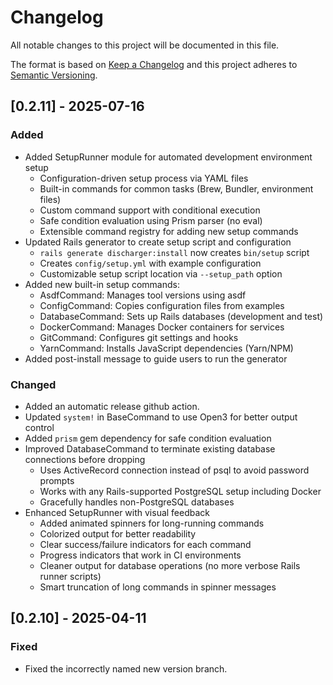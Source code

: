 # Changelog

All notable changes to this project will be documented in this file.

The format is based on [Keep a Changelog](http://keepachangelog.com/)
and this project adheres to [Semantic Versioning](http://semver.org/).

## [0.2.11] - 2025-07-16

### Added

- Added SetupRunner module for automated development environment setup
  - Configuration-driven setup process via YAML files
  - Built-in commands for common tasks (Brew, Bundler, environment files)
  - Custom command support with conditional execution
  - Safe condition evaluation using Prism parser (no eval)
  - Extensible command registry for adding new setup commands
- Updated Rails generator to create setup script and configuration
  - `rails generate discharger:install` now creates `bin/setup` script
  - Creates `config/setup.yml` with example configuration
  - Customizable setup script location via `--setup_path` option
- Added new built-in setup commands:
  - AsdfCommand: Manages tool versions using asdf
  - ConfigCommand: Copies configuration files from examples
  - DatabaseCommand: Sets up Rails databases (development and test)
  - DockerCommand: Manages Docker containers for services
  - GitCommand: Configures git settings and hooks
  - YarnCommand: Installs JavaScript dependencies (Yarn/NPM)
- Added post-install message to guide users to run the generator

### Changed

- Added an automatic release github action.
- Updated `system!` in BaseCommand to use Open3 for better output control
- Added `prism` gem dependency for safe condition evaluation
- Improved DatabaseCommand to terminate existing database connections before dropping
  - Uses ActiveRecord connection instead of psql to avoid password prompts
  - Works with any Rails-supported PostgreSQL setup including Docker
  - Gracefully handles non-PostgreSQL databases
- Enhanced SetupRunner with visual feedback
  - Added animated spinners for long-running commands
  - Colorized output for better readability
  - Clear success/failure indicators for each command
  - Progress indicators that work in CI environments
  - Cleaner output for database operations (no more verbose Rails runner scripts)
  - Smart truncation of long commands in spinner messages

## [0.2.10] - 2025-04-11

### Fixed

- Fixed the incorrectly named new version branch.
